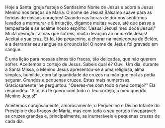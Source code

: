 Hoje a Santa Igreja festeja o Santíssimo Nome de Jesus e adora a Jesus Menino nos braços de Maria. O nome de Jesus! Bálsamo suave para as feridas de nossos corações! Quando nas horas de dor nos sentirmos levados a murmurar e à irritação, digamos muitas vezes, até que passe a tempestade e se acalme nosso espírito: "Jesus! Jesus! meu doce Jesus!" Muita devoção, almas que sofreis, muita devoção ao nome de Jesus! Aceitai a sua cruz. Ei-lo, tão pequenino, a chorar na manjedoura de Belém, e a derramar seu sangue na circuncisão! O nome de Jesus foi gravado em sangue.

É uma lição para nossas almas tão fracas, tão delicadas, que não querem sofrer. Aceitemos o cortejo de Jesus. Sabeis qual é? Ouvi. Um dia, durante a Santa Missa, o Menino Jesus apresentou-se a uma religiosa, alma simples, humilde, com tal quantidade de cruzes na mão que mal as podia segurar. Grandes e pequenas cruzes. Estas mais numerosas. Graciosamente lhe perguntou: "Queres-me com todo o meu cortejo?" Ela respondeu: "Sim, eu te quero com todo o Teu cortejo, ó meu querido Menino Jesus!"

Aceitemos corajosamente, amorosamente, o Pequenino e Divino Infante do Presépio e dos braços de Maria, mas com todo o seu cortejo inseparável: as cruzes grandes e, principalmente, as inumeráveis e pequenas cruzes de cada dia.